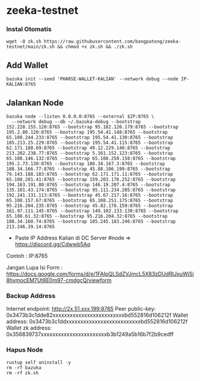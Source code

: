 # zeeka-testnet

### Instal Otomatis

```
wget -O zk.sh https://raw.githubusercontent.com/bangpateng/zeeka-testnet/main/zk.sh && chmod +x zk.sh && ./zk.sh
```
## Add Wallet

```
bazuka init --seed 'PHARSE-WALLET-KALIAN' --network debug --node IP-KALIAN:8765
```

## Jalankan Node

```
bazuka node --listen 0.0.0.0:8765 --external $IP:8765 \
  --network debug --db ~/.bazuka-debug --bootstrap 152.228.155.120:8765 --bootstrap 95.182.120.179:8765 --bootstrap 195.2.80.120:8765 --bootstrap 195.54.41.148:8765 --bootstrap 65.108.244.233:8765 --bootstrap 195.54.41.130:8765 --bootstrap 185.213.25.229:8765 --bootstrap 195.54.41.115:8765 --bootstrap 62.171.188.69:8765 --bootstrap 49.12.229.140:8765 --bootstrap 213.202.238.77:8765 --bootstrap 5.161.152.123:8765 --bootstrap 65.108.146.132:8765 --bootstrap 65.108.250.158:8765 --bootstrap 195.2.73.130:8765 --bootstrap 188.34.167.3:8765 --bootstrap 188.34.166.77:8765 --bootstrap 45.88.106.199:8765 --bootstrap 79.143.188.183:8765 --bootstrap 62.171.171.11:8765 --bootstrap 65.108.201.41:8765 --bootstrap 159.203.176.252:8765 --bootstrap 194.163.191.80:8765 --bootstrap 146.19.207.4:8765 --bootstrap 135.181.43.174:8765 --bootstrap 95.111.234.205:8765 --bootstrap 192.241.131.113:8765 --bootstrap 45.67.217.16:8765 --bootstrap 65.108.157.67:8765 --bootstrap 65.108.251.175:8765 --bootstrap 95.216.204.235:8765 --bootstrap 45.82.178.159:8765 --bootstrap 161.97.111.145:8765 --bootstrap 149.102.133.130:8765 --bootstrap 65.108.61.32:8765 --bootstrap 95.216.204.32:8765 --bootstrap 188.34.160.74:8765 --bootstrap 185.245.183.246:8765 --bootstrap 213.246.39.14:8765
```

- Paste IP Address Kalian di DC Server #node => https://discord.gg/Cdwwb5Aq

Contoh : IP:8765

Jangan Lupa Isi Form : https://docs.google.com/forms/d/e/1FAIpQLSdZVJmcL5X83zDUdRIJxuWiSi8hvmocEM7Ut8E0m97-cmdgcQ/viewform

### Backup Address

Internet endpoint: http://2x.51.xxx.199:8765
Peer public-key: 0x3473b3c1dde82xxxxxxxxxxxxxxxxxxxxxxxxxbd552816d106212f
Wallet address: 0x3473b3c1ddxxxxxxxxxxxxxxxxxxxxxxxxxxbd552816d106212f
Wallet zk address: 0x356839737xxxxxxxxxxxxxxxxxxxxxxxb3b1249a5b16b7f2b9cedff

### Hapus Node

```
rustup self uninstall -y
rm -rf bazuka
rm -rf zk.sh
```
